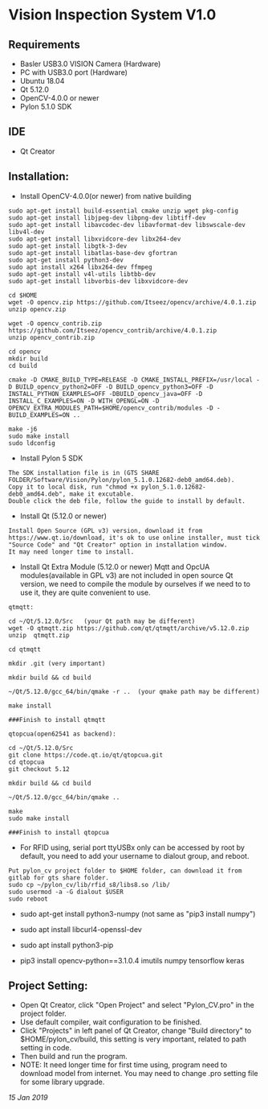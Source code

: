 # **Vision Inspection System V1.0**

## **Requirements**
- Basler USB3.0 VISION Camera (Hardware)
- PC with USB3.0 port (Hardware)
- Ubuntu 18.04
- Qt 5.12.0
- OpenCV-4.0.0 or newer
- Pylon 5.1.0 SDK

## **IDE**
- Qt Creator

## **Installation:**

- Install OpenCV-4.0.0(or newer) from native building

```
sudo apt-get install build-essential cmake unzip wget pkg-config
sudo apt-get install libjpeg-dev libpng-dev libtiff-dev
sudo apt-get install libavcodec-dev libavformat-dev libswscale-dev libv4l-dev
sudo apt-get install libxvidcore-dev libx264-dev
sudo apt-get install libgtk-3-dev
sudo apt-get install libatlas-base-dev gfortran
sudo apt-get install python3-dev
sudo apt install x264 libx264-dev ffmpeg
sudo apt-get install v4l-utils libtbb-dev
sudo apt-get install libvorbis-dev libxvidcore-dev

cd $HOME
wget -O opencv.zip https://github.com/Itseez/opencv/archive/4.0.1.zip
unzip opencv.zip

wget -O opencv_contrib.zip https://github.com/Itseez/opencv_contrib/archive/4.0.1.zip
unzip opencv_contrib.zip

cd opencv
mkdir build
cd build

cmake -D CMAKE_BUILD_TYPE=RELEASE -D CMAKE_INSTALL_PREFIX=/usr/local -D BUILD_opencv_python2=OFF -D BUILD_opencv_python3=OFF -D INSTALL_PYTHON_EXAMPLES=OFF -DBUILD_opencv_java=OFF -D INSTALL_C_EXAMPLES=ON -D WITH_OPENGL=ON -D OPENCV_EXTRA_MODULES_PATH=$HOME/opencv_contrib/modules -D -BUILD_EXAMPLES=ON ..

make -j6
sudo make install
sudo ldconfig
```

- Install Pylon 5 SDK

```
The SDK installation file is in (GTS SHARE FOLDER/Software/Vision/Pylon/pylon_5.1.0.12682-deb0_amd64.deb).
Copy it to local disk, run "chmod +x pylon_5.1.0.12682-deb0_amd64.deb", make it excutable.
Double click the deb file, follow the guide to install by default.
```

- Install Qt (5.12.0 or newer)

```
Install Open Source (GPL v3) version, download it from https://www.qt.io/download, it's ok to use online installer, must tick "Source Code" and "Qt Creator" option in installation window.
It may need longer time to install.
```

- Install Qt Extra Module (5.12.0 or newer)
  Mqtt and OpcUA modules(available in GPL v3) are not included in open source Qt version, we need to compile the module by ourselves if we need to to use it, they are quite convenient to use.
```
qtmqtt:

cd ~/Qt/5.12.0/Src   (your Qt path may be different)
wget -O qtmqtt.zip https://github.com/qt/qtmqtt/archive/v5.12.0.zip
unzip  qtmqtt.zip

cd qtmqtt

mkdir .git (very important)

mkdir build && cd build

~/Qt/5.12.0/gcc_64/bin/qmake -r ..  (your qmake path may be different)

make install

###Finish to install qtmqtt

qtopcua(open62541 as backend):

cd ~/Qt/5.12.0/Src
git clone https://code.qt.io/qt/qtopcua.git
cd qtopcua
git checkout 5.12

mkdir build && cd build

~/Qt/5.12.0/gcc_64/bin/qmake ..

make
sudo make install

###Finish to install qtopcua

```
- For RFID using, serial port ttyUSBx only can be accessed by root by default, you need to add your username to dialout group, and reboot.
```
Put pylon_cv project folder to $HOME folder, can download it from gitlab for gts share folder.
sudo cp ~/pylon_cv/lib/rfid_s8/libs8.so /lib/
sudo usermod -a -G dialout $USER
sudo reboot
```
- sudo apt-get install python3-numpy  (not same as "pip3 install numpy")

- sudo apt install libcurl4-openssl-dev

- sudo apt install python3-pip

- pip3 install opencv-python==3.1.0.4 imutils numpy tensorflow keras


## **Project Setting:**

- Open Qt Creator, click "Open Project" and select "Pylon_CV.pro" in the project folder.
- Use default compiler, wait configuration to be finished.
- Click "Projects" in left panel of Qt Creator, change "Build directory" to $HOME/pylon_cv/build, this setting is very important, related to path setting in code.
- Then build and run the program.
- NOTE: It need longer time for first time using, program need to download model from internet.
You may need to change .pro setting file for some library upgrade.
  
*15 Jan 2019*
